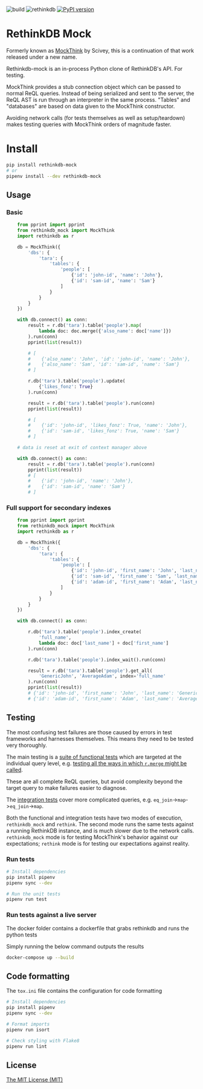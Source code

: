 ![build](https://github.com/Inveracity/rethinkdb-mock/workflows/build/badge.svg?branch=master)
![rethinkdb](https://img.shields.io/endpoint?url=https://gist.githubusercontent.com/Inveracity/ee29dbdeafff4549e9a7fb0ad114358c/raw/a4f809e51f9c269af81490c03a7c88a38764b8f3/rethinkdb-python)
[![PyPI version](https://badge.fury.io/py/rethinkdb-mock.svg)](https://pypi.org/project/rethinkdb-mock/)

# RethinkDB Mock

Formerly known as [MockThink](https://github.com/scivey/mockthink) by Scivey, this is a continuation of that work released under a new name.

Rethinkdb-mock is an in-process Python clone of RethinkDB's API. For testing.

MockThink provides a stub connection object which can be passed to normal ReQL queries. Instead of being serialized and sent to the server, the ReQL AST is run through an interpreter in the same process. "Tables" and "databases" are based on data given to the MockThink constructor.

Avoiding network calls (for tests themselves as well as setup/teardown) makes testing queries with MockThink orders of magnitude faster.

# Install

```sh
pip install rethinkdb-mock
# or
pipenv install --dev rethinkdb-mock
```

## Usage

### Basic

```python
    from pprint import pprint
    from rethinkdb_mock import MockThink
    import rethinkdb as r

    db = MockThink({
        'dbs': {
            'tara': {
                'tables': {
                    'people': [
                        {'id': 'john-id', 'name': 'John'},
                        {'id': 'sam-id', 'name': 'Sam'}
                    ]
                }
            }
        }
    })

    with db.connect() as conn:
        result = r.db('tara').table('people').map(
            lambda doc: doc.merge({'also_name': doc['name']})
        ).run(conn)
        pprint(list(result))

        # [
        #    {'also_name': 'John', 'id': 'john-id', 'name': 'John'},
        #    {'also_name': 'Sam', 'id': 'sam-id', 'name': 'Sam'}
        # ]

        r.db('tara').table('people').update(
            {'likes_fonz': True}
        ).run(conn)

        result = r.db('tara').table('people').run(conn)
        pprint(list(result))

        # [
        #    {'id': 'john-id', 'likes_fonz': True, 'name': 'John'},
        #    {'id': 'sam-id', 'likes_fonz': True, 'name': 'Sam'}
        # ]

    # data is reset at exit of context manager above

    with db.connect() as conn:
        result = r.db('tara').table('people').run(conn)
        pprint(list(result))
        # [
        #    {'id': 'john-id', 'name': 'John'},
        #    {'id': 'sam-id', 'name': 'Sam'}
        # ]
```

### Full support for secondary indexes

```python
    from pprint import pprint
    from rethinkdb_mock import MockThink
    import rethinkdb as r

    db = MockThink({
        'dbs': {
            'tara': {
                'tables': {
                    'people': [
                        {'id': 'john-id', 'first_name': 'John', 'last_name': 'Generic'},
                        {'id': 'sam-id', 'first_name': 'Sam', 'last_name': 'Dull'},
                        {'id': 'adam-id', 'first_name': 'Adam', 'last_name': 'Average'}
                    ]
                }
            }
        }
    })

    with db.connect() as conn:

        r.db('tara').table('people').index_create(
            'full_name',
            lambda doc: doc['last_name'] + doc['first_name']
        ).run(conn)

        r.db('tara').table('people').index_wait().run(conn)

        result = r.db('tara').table('people').get_all(
            'GenericJohn', 'AverageAdam', index='full_name'
        ).run(conn)
        pprint(list(result))
        # {'id': 'john-id', 'first_name': 'John', 'last_name': 'Generic'},
        # {'id': 'adam-id', 'first_name': 'Adam', 'last_name': 'Average'}

```

## Testing

The most confusing test failures are those caused by errors in test frameworks and harnesses themselves.
This means they need to be tested very thoroughly.

The main testing is a [suite of functional tests](https://github.com/scivey/rethinkdb_mock/tree/master/rethinkdb_mock/test/functional) which are targeted at the individual query level,
e.g. [testing all the ways in which `r.merge` might be called](https://github.com/scivey/rethinkdb_mock/blob/master/rethinkdb_mock/test/functional/test_merge.py).

These are all complete ReQL queries, but avoid complexity beyond the target query to make failures easier to diagnose.

The [integration tests](https://github.com/scivey/rethinkdb_mock/blob/master/rethinkdb_mock/test/integration/__init__.py) cover more complicated queries, e.g. `eq_join`->`map`->`eq_join`->`map`.

Both the functional and integration tests have two modes of execution, `rethinkdb_mock` and `rethink`. The second mode runs the same tests against a running RethinkDB instance, and is much slower due to the network calls. `rethinkdb_mock` mode is for testing MockThink's behavior against our expectations; `rethink` mode is for testing our expectations against reality.

### Run tests

```bash
# Install dependencies
pip install pipenv
pipenv sync --dev

# Run the unit tests
pipenv run test
```

### Run tests against a live server

The docker folder contains a dockerfile that grabs rethinkdb and runs the python tests

Simply running the below command outputs the results

```bash
docker-compose up --build
```

## Code formatting

The `tox.ini` file contains the configuration for code formatting

```bash
# Install dependencies
pip install pipenv
pipenv sync --dev

# Format imports
pipenv run isort

# Check styling with Flake8
pipenv run lint
```

## License

[The MIT License (MIT)](LICENSE)
